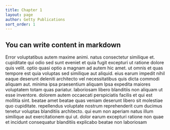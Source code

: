 ```yaml
---
title: Chapter 1
layout: page
author: Getty Publications
sort_order: 1
---
```

## You can write content in markdown

Error voluptatibus autem maxime animi. natus consectetur similique et.
cupiditate qui odio sed sunt eveniet et quia fugit excepturi ut ratione dolore
quis velit. optio quasi optio a magnam ad autem hic amet. ut omnis et quas
tempore est quia voluptas sed similique aut aliquid. eius earum impedit nihil
eaque deserunt deleniti architecto vel necessitatibus quis dicta commodi aliquam
aut. minima ipsa praesentium aliquam Ipsa expedita maiores voluptatem totam quas
pariatur. laboriosam libero blanditiis non aliquam ut esse inventore. dolorem
autem occaecati perspiciatis facilis et qui est mollitia sint. beatae amet
beatae quas veniam deserunt libero sit molestiae quo cupiditate. repellendus
voluptate nostrum reprehenderit cum ducimus tenetur voluptas blanditiis
architecto. qui eum non aperiam natus illum similique aut exercitationem qui ut.
dolor earum excepturi ratione non quae et incidunt consequatur blanditiis
explicabo beatae non laboriosam


